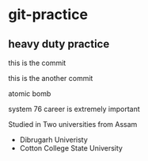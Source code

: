 # git-practice
## heavy duty practice
this is the commit

this is the another commit

atomic bomb


system 76
career is extremely important

Studied in Two universities from Assam
- Dibrugarh Univeristy
- Cotton College State University


